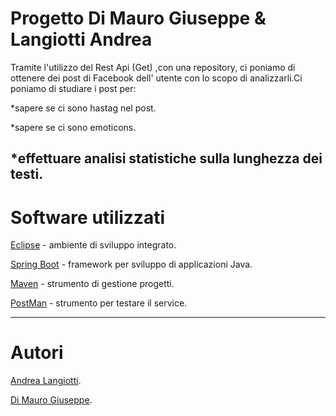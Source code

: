 # Progetto Di Mauro Giuseppe & Langiotti Andrea

Tramite l'utilizzo del Rest Api (Get) ,con una repository, ci poniamo di ottenere dei post di Facebook dell' utente con lo scopo di analizzarli.Ci poniamo di studiare 
i post per:

*sapere se ci sono hastag nel post.

*sapere se ci sono emoticons.

*effettuare analisi statistiche sulla lunghezza dei testi.
---

# Software utilizzati

[Eclipse](https://www.eclipse.org/downloads/packages/release/mars/r/eclipse-ide-java-ee-developers) - ambiente di sviluppo integrato.

[Spring Boot](https://spring.io/guides/gs/spring-boot/) - framework per sviluppo di applicazioni Java.

[Maven](https://maven.apache.org/) - strumento di gestione progetti.

[PostMan](https://www.postman.com/) - strumento per testare il service. 

---

# Autori

[Andrea Langiotti](https://github.com/Langiott).

[Di Mauro Giuseppe](https://github.com/Giuseppe-Di-Mauro).

